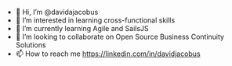 - 👋 Hi, I’m @davidajacobus
- 👀 I’m interested in learning cross-functional skills
- 🌱 I’m currently learning Agile and SailsJS
- 💞️ I’m looking to collaborate on Open Source Business Continuity Solutions
- 📫 How to reach me https://linkedin.com/in/davidjacobus

<!---
davidajacobus/davidajacobus is a ✨ special ✨ repository because its `README.md` (this file) appears on your GitHub profile.
You can click the Preview link to take a look at your changes.
--->
